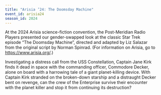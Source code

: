 ```yaml
---
title: "Arisia ’24: The Doomsday Machine"
event_id: arisia24
season_id: 2024
---
```

At the 2024 Arisia science-fiction convention, the Post-Meridian Radio Players presented our gender-swapped look at the classic Star Trek episode “The Doomsday Machine”, directed and adapted by Liz Salazar from the original script by Norman Spinrad. (For information on Arisia, go to https://www.arisia.org/.)

Investigating a distress call from the USS Constellation, Captain Jane Kirk finds it dead in space with the commanding officer, Commodore Decker, alone on board with a harrowing tale of a giant planet-killing device. With Captain Kirk stranded on the broken-down starship and a distraught Decker bent on revenge, can the crew of the Enterprise survive their encounter with the planet killer and stop it from continuing its destruction?
